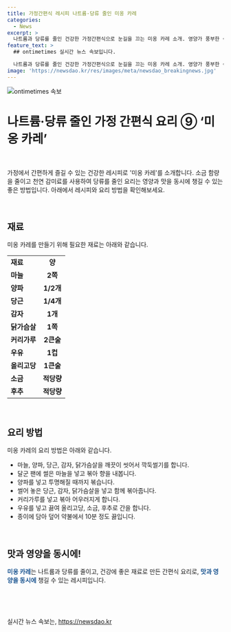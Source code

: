 ```yaml
---
title: 가정간편식 레시피 나트륨·당류 줄인 미옹 카레
categories:
  - News
excerpt: >
  나트륨과 당류를 줄인 건강한 가정간편식으로 눈길을 끄는 미옹 카레 소개. 영양가 풍부한 식재료를 활용하여 쉽게 요리할 수 있어 바쁜 현대인들에게 이상적. 건강과 편리함을 동시에 누릴 수 있는 레시피를 소개하며, 가정간편식의 새로운 지평을 열었다.
feature_text: >
  ## ontimetimes 실시간 뉴스 속보입니다.

  나트륨과 당류를 줄인 건강한 가정간편식으로 눈길을 끄는 미옹 카레 소개. 영양가 풍부한 식재료를 활용하여 쉽게 요리할 수 있어 바쁜 현대인들에게 이상적. 건강과 편리함을 동시에 누릴 수 있는 레시피를 소개하며, 가정간편식의 새로운 지평을 열었다.
image: 'https://newsdao.kr/res/images/meta/newsdao_breakingnews.jpg'
---
```


<p><img src="https://newsdao.kr/res/images/meta/newsdao_breakingnews.jpg" alt="ontimetimes 속보" /></p>

<h1>나트륨·당류 줄인 가정 간편식 요리 ⑨ ‘미옹 카레’</h1>

<p data-ke-size="size16">&nbsp;</p>

<p>가정에서 간편하게 즐길 수 있는 건강한 레시피로 '미옹 카레'를 소개합니다. 소금 함량을 줄이고 천연 감미료를 사용하여 당류를 줄인 요리는 영양과 맛을 동시에 챙길 수 있는 좋은 방법입니다. 아래에서 레시피와 요리 방법을 확인해보세요. </p>

<p data-ke-size="size16">&nbsp;</p>

<h2 data-ke-size="size26">재료</h2>

<p data-ke-size="size16">미옹 카레를 만들기 위해 필요한 재료는 아래와 같습니다.</p>

<table>
  <tr>
    <td style="text-align: left; height: 17px;"><b>재료</b></td>
    <td style="text-align: center; height: 17px;"><b>양</b></td>
  </tr>
  <tr>
    <td style="text-align: left; height: 17px;"><b>마늘</b></td>
    <td style="text-align: center; height: 17px;"><b>2쪽</b></td>
  </tr>
  <tr>
    <td style="text-align: left; height: 17px;"><b>양파</b></td>
    <td style="text-align: center; height: 17px;"><b>1/2개</b></td>
  </tr>
  <tr>
    <td style="text-align: left; height: 17px;"><b>당근</b></td>
    <td style="text-align: center; height: 17px;"><b>1/4개</b></td>
  </tr>
  <tr>
    <td style="text-align: left; height: 17px;"><b>감자</b></td>
    <td style="text-align: center; height: 17px;"><b>1개</b></td>
  </tr>
  <tr>
    <td style="text-align: left; height: 17px;"><b>닭가슴살</b></td>
    <td style="text-align: center; height: 17px;"><b>1쪽</b></td>
  </tr>
  <tr>
    <td style="text-align: left; height: 17px;"><b>커리가루</b></td>
    <td style="text-align: center; height: 17px;"><b>2큰술</b></td>
  </tr>
  <tr>
    <td style="text-align: left; height: 17px;"><b>우유</b></td>
    <td style="text-align: center; height: 17px;"><b>1컵</b></td>
  </tr>
  <tr>
    <td style="text-align: left; height: 17px;"><b>올리고당</b></td>
    <td style="text-align: center; height: 17px;"><b>1큰술</b></td>
  </tr>
  <tr>
    <td style="text-align: left; height: 17px;"><b>소금</b></td>
    <td style="text-align: center; height: 17px;"><b>적당량</b></td>
  </tr>
  <tr>
    <td style="text-align: left; height: 17px;"><b>후추</b></td>
    <td style="text-align: center; height: 17px;"><b>적당량</b></td>
  </tr>
</table>

<p data-ke-size="size16">&nbsp;</p>

<h2 data-ke-size="size26">요리 방법</h2>

<p data-ke-size="size16">미옹 카레의 요리 방법은 아래와 같습니다.</p>

<ul>
  <li>마늘, 양파, 당근, 감자, 닭가슴살을 깨끗이 씻어서 깍둑썰기를 합니다.</li>
  <li>달군 팬에 썰은 마늘을 넣고 볶아 향을 내봅니다.</li>
  <li>양파를 넣고 투명해질 때까지 볶습니다.</li>
  <li>썰어 놓은 당근, 감자, 닭가슴살을 넣고 함께 볶아줍니다.</li>
  <li>커리가루를 넣고 볶아 어우러지게 합니다.</li>
  <li>우유를 넣고 끓여 올리고당, 소금, 후추로 간을 합니다.</li>
  <li>종이에 담아 덮어 약불에서 10분 정도 끓입니다.</li>
</ul>

<p data-ke-size="size16">&nbsp;</p>

<h2 data-ke-size="size26">맛과 영양을 동시에!</h2>

<p data-ke-size="size16"><b><span style="color: #1a5490;">미옹 카레</span></b>는 나트륨과 당류를 줄이고, 건강에 좋은 재료로 만든 간편식 요리로, <b><span style="color: #1a5490;">맛과 영양을 동시에</span></b> 챙길 수 있는 레시피입니다.</p>

<p data-ke-size="size16">&nbsp;</p>

<p data-ke-size="size16">&nbsp;</p>
실시간 뉴스 속보는, <a href="https://newsdao.kr" rel="dofollow">https://newsdao.kr</a>


